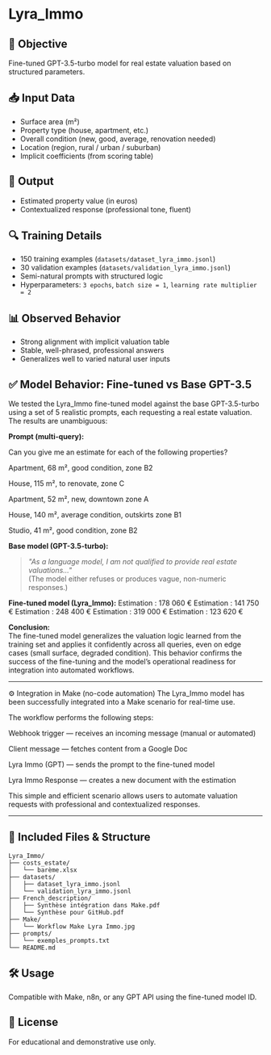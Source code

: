 # Lyra_Immo

## 🏡 Objective
Fine-tuned GPT-3.5-turbo model for real estate valuation based on structured parameters.

## 📥 Input Data
- Surface area (m²)
- Property type (house, apartment, etc.)
- Overall condition (new, good, average, renovation needed)
- Location (region, rural / urban / suburban)
- Implicit coefficients (from scoring table)

## 🧾 Output
- Estimated property value (in euros)
- Contextualized response (professional tone, fluent)

## 🔍 Training Details
- 150 training examples (`datasets/dataset_lyra_immo.jsonl`)
- 30 validation examples (`datasets/validation_lyra_immo.jsonl`)
- Semi-natural prompts with structured logic
- Hyperparameters: `3 epochs`, `batch size = 1`, `learning rate multiplier = 2`

## 📊 Observed Behavior
- Strong alignment with implicit valuation table
- Stable, well-phrased, professional answers
- Generalizes well to varied natural user inputs

## ✅ Model Behavior: Fine-tuned vs Base GPT-3.5

We tested the Lyra_Immo fine-tuned model against the base GPT-3.5-turbo using a set of 5 realistic prompts, each requesting a real estate valuation. The results are unambiguous:

**Prompt (multi-query):**

Can you give me an estimate for each of the following properties?

Apartment, 68 m², good condition, zone B2

House, 115 m², to renovate, zone C

Apartment, 52 m², new, downtown zone A

House, 140 m², average condition, outskirts zone B1

Studio, 41 m², good condition, zone B2


**Base model (GPT-3.5-turbo):**  
> *"As a language model, I am not qualified to provide real estate valuations..."*  
> (The model either refuses or produces vague, non-numeric responses.)

**Fine-tuned model (Lyra_Immo):**
Estimation : 178 060 €
Estimation : 141 750 €
Estimation : 248 400 €
Estimation : 319 000 €
Estimation : 123 620 €


**Conclusion:**  
The fine-tuned model generalizes the valuation logic learned from the training set and applies it confidently across all queries, even on edge cases (small surface, degraded condition). This behavior confirms the success of the fine-tuning and the model’s operational readiness for integration into automated workflows.


---

⚙️ Integration in Make (no-code automation)
The Lyra_Immo model has been successfully integrated into a Make scenario for real-time use.

The workflow performs the following steps:

Webhook trigger — receives an incoming message (manual or automated)

Client message — fetches content from a Google Doc

Lyra Immo (GPT) — sends the prompt to the fine-tuned model

Lyra Immo Response — creates a new document with the estimation


This simple and efficient scenario allows users to automate valuation requests with professional and contextualized responses.

---

## 📁 Included Files & Structure
```
Lyra_Immo/
├── costs_estate/
│   └── barème.xlsx
├── datasets/
│   ├── dataset_lyra_immo.jsonl
│   └── validation_lyra_immo.jsonl
├── French_description/
│   ├── Synthèse intégration dans Make.pdf
│   └── Synthèse pour GitHub.pdf
├── Make/
│   └── Workflow Make Lyra Immo.jpg
├── prompts/
│   └── exemples_prompts.txt
└── README.md
```

## 🛠️ Usage
Compatible with Make, n8n, or any GPT API using the fine-tuned model ID.

## 📄 License
For educational and demonstrative use only.
